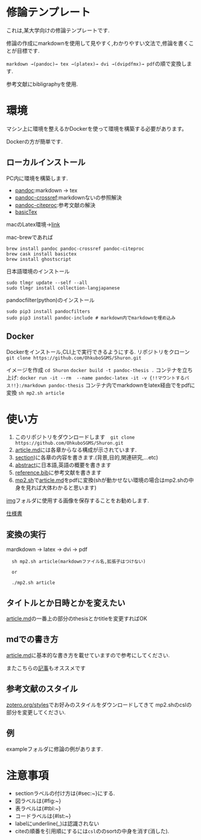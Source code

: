 # 修論テンプレート
これは,某大学向けの修論テンプレートです.
  
  修論の作成にmarkdownを使用して見やすく,わかりやすい文法で,修論を書くことが目標です.
  
  `markdown →(pandoc)→ tex →(platex)→ dvi →(dvipdfmx)→ pdf`の順で変換します.

参考文献にbibligraphyを使用.



# 環境
 マシン上に環境を整えるかDockerを使って環境を構築する必要があります。
 
 Dockerの方が簡単です.
## ローカルインストール

PC内に環境を構築します.

* [pandoc](http://pandoc.org/installing.html):markdown  → tex
* [pandoc-crossref](https://github.com/lierdakil/pandoc-crossref):markdownないの参照解決
* [pandoc-citeproc](https://github.com/jgm/pandoc-citeproc):参考文献の解決
* [basicTex](https://texwiki.texjp.org/?BasicTeX)

macのLatex環境->[link](https://qiita.com/sira/items/d7f5c411ccb0f90c43d8)

mac-brewであれば

```
brew install pandoc pandoc-crossref pandoc-citeproc
brew cask install basictex
brew install ghostscript
```

日本語環境のインストール
```shell script
sudo tlmgr update --self --all
sudo tlmgr install collection-langjapanese
```

pandocfilter(python)のインストール
```shell script
sudo pip3 install pandocfilters
sudo pip3 install pandoc-include # markdown内でmarkdownを埋め込み
```

## Docker 
Dockerをインストール,CLI上で実行できるようにする.
リポジトリをクローン
`git clone https://github.com/OhkuboSGMS/Shuron.git `

イメージを作成
`cd Shuron`
`docker build -t pandoc-thesis .`
コンテナを立ち上げ:
`docker run -it --rm  --name pandoc-latex -it -v {!!マウントするパス!!}:/markdown pandoc-thesis`
コンテナ内でmarkdownをlatex経由でをpdfに変換
`sh mp2.sh article`

# 使い方

1. このリポジトリをダウンロードします　`git clone https://github.com/OhkuboSGMS/Shuron.git `
2. [article.md](https://github.com/OhkuboSGMS/Shuron/blob/master/article.md)には各章からなる構成が示されています.
3. [section](https://github.com/OhkuboSGMS/Shuron/blob/master/section))に各章の内容を書きます.(背景,目的,関連研究,...etc)
3. [abstract](https://github.com/OhkuboSGMS/Shuron/blob/master/abstract)に日本語,英語の概要を書きます
4. [reference.bib](https://github.com/OhkuboSGMS/Shuron/blob/master/reference.bib)に参考文献を書きます
5. [mp2.sh](https://github.com/OhkuboSGMS/Shuron/blob/master/mp2.sh)で[article.md](https://github.com/OhkuboSGMS/Shuron/blob/master/article.md)をpdfに変換(shが動かせない環境の場合はmp2.shの中身を見れば大体わかると思います)

[img](./img)フォルダに使用する画像を保存することをお勧めします.

[仕様書](./resource/仕様書.pdf)
## 変換の実行

mardkdown -> latex -> dvi -> pdf 
```
  sh mp2.sh article(markdownファイル名,拡張子はつけない)

  or

  ./mp2.sh article

```


## タイトルとか日時とかを変えたい

[article.md](https://github.com/OhkuboSGMS/Shuron/blob/master/article.md)の一番上の部分のthesisとかtitleを変更すればOK

## mdでの書き方
[article.md](https://github.com/OhkuboSGMS/Shuron/blob/master/article.md)に基本的な書き方を載せていますので参考にしてください.

またこちらの[記事](https://qiita.com/Kumassy/items/5b6ae6b99df08fb434d9)もオススメです

## 参考文献のスタイル
[zotero.org/styles](https://www.zotero.org/styles)でお好みのスタイルをダウンロードしてきて mp2.shのcslの部分を変更してください.
## 例
exampleフォルダに修論の例があります.


# 注意事項
 * sectionラベルの付け方は{#sec:~}にする.
 * 図ラベルは{#fig:~}
 * 表ラベルは{#tbl:~}
 * コードラベルは{#lst:~}
 * labelにunderline(_)は認識されない
 * citeの順番を引用順にするには`csl`の<bibliography/>のsortの中身を消す(消した).
